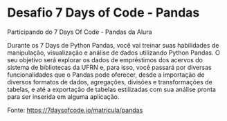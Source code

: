 # Desafio 7 Days of Code - Pandas

Participando do 7 Days Of Code - Pandas da Alura

Durante os 7 Days de Python Pandas, você vai treinar suas habilidades de manipulação, visualização e análise de dados utilizando Python Pandas. O seu objetivo será explorar os dados de empréstimos dos acervos do sistema de bibliotecas da UFRN e, para isso, você passará por diversas funcionalidades que o Pandas pode oferecer, desde a importação de diversos formatos de dados, agregações, divisões e transformações de tabelas, e até a exportação de tabelas estilizadas com sua análise pronta para ser inserida em alguma aplicação.

Fonte: https://7daysofcode.io/matricula/pandas
